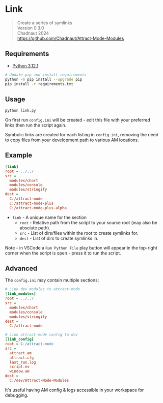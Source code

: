 # Link

> Create a series of symlinks  
> Version 0.3.0  
> Chadnaut 2024  
> https://github.com/Chadnaut/Attract-Mode-Modules

## Requirements

- [Python 3.12.1](https://www.python.org/downloads/)

```sh
# Update pip and install requirements
python -m pip install --upgrade pip
pip install -r requirements.txt
```

## Usage

```sh
python link.py
```

On first run `config.ini` will be created - edit this file with your preferred links then run the script again.

Symbolic links are created for each listing in `config.ini`, removing the need to copy files from your development path to various AM locations.

## Example

```ini
[link]
root = ../../
src =
  modules/chart
  modules/console
  modules/stringify
dest =
  C:/attract-mode
  C:/attract-mode-plus
  C:/attract-mode-plus-alpha
```

- `link` - A unique name for the section
  - `root` - Relative path from the script to your source root (may also be absolute path).
  - `src` - List of dirs/files within the root to create symlinks for.
  - `dest` - List of dirs to create symlinks in.

Note - in VSCode a `Run Python File` play button will appear in the top-right corner when the script is open - press it to run the script.

## Advanced

The `config.ini` may contain multiple sections:

```ini
# Link dev modules to attract-mode
[link_modules]
root = ../../
src =
  modules/chart
  modules/console
  modules/stringify
dest =
  C:/attract-mode

# Link attract-mode config to dev
[link_config]
root = C:/attract-mode
src =
  attract.am
  attract.cfg
  last_run.log
  script.nv
  window.am
dest =
  C:/dev/Attract-Mode-Modules
```

It's useful having AM config & logs accessible in your workspace for debugging.
